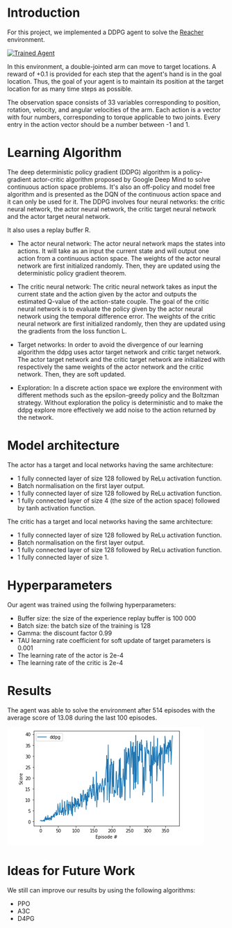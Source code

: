 # Introduction
For this project, we implemented a DDPG agent to solve the [Reacher](https://github.com/Unity-Technologies/ml-agents/blob/master/docs/Learning-Environment-Examples.md#reacher) environment.

[![Trained Agent](https://github.com/hortovanyi/DRLND-Continuous-Control/blob/master/output/reacherp_ddpg_agent_small.gif?raw=true)](https://www.youtube.com/watch?v=N1vWkCfbEGQ)

In this environment, a double-jointed arm can move to target locations. A reward of +0.1 is provided for each step that the agent's hand is in the goal location. Thus, the goal of your agent is to maintain its position at the target location for as many time steps as possible.

The observation space consists of 33 variables corresponding to position, rotation, velocity, and angular velocities of the arm. Each action is a vector with four numbers, corresponding to torque applicable to two joints. Every entry in the action vector should be a number between -1 and 1.

# Learning Algorithm
The deep deterministic policy gradient (DDPG) algorithm is a policy-gradient actor-critic algorithm proposed by Google Deep Mind to solve continuous action space problems. It's also an off-policy and model free algorithm and is presented as the DQN of the continuous action space and it can only be used for it. 
The DDPG involves four neural networks: the critic neural network, the actor neural network, the critic target neural network and the actor target neural network.

It also uses a replay buffer R.

* The actor neural network: The actor neural network maps the states into actions. It will take as an input the current state and will output one action from a continuous action space. The weights of the actor neural network are first initialized randomly. Then, they are updated using the deterministic policy gradient theorem.

* The critic neural network: The critic neural network takes as input the current state and the action given by the actor and outputs the estimated Q-value of the action-state couple. The goal of the critic neural network is to evaluate the policy given by the actor neural network using the temporal difference error. The weights of the critic neural network are first initialized randomly, then they are updated using the gradients from the loss function L.


* Target networks: In order to avoid the divergence of our learning algorithm the ddpg uses actor target network and critic target network. The actor target network and the critic target network are initialized with respectively the same weights of the actor network and the critic network. Then, they are soft updated.

* Exploration: In a discrete action space we explore the environment with different methods such as the epsilon-greedy policy and the Boltzman strategy. Without exploration the policy is deterministic and to make the ddpg explore more effectively we add noise to the action returned by the network.

# Model architecture
The actor has a target and local networks having the same architecture:
* 1 fully connected layer of size 128 followed by ReLu activation function. 
* Batch normalisation on the first layer output.
* 1 fully connected layer of size 128 followed by ReLu activation function.
* 1 fully connected layer of size 4 (the size of the action space) followed by tanh activation function. 

The critic has a target and local networks having the same architecture:
* 1 fully connected layer of size 128 followed by ReLu activation function. 
* Batch normalisation on the first layer output.
* 1 fully connected layer of size 128 followed by ReLu activation function.
* 1 fully connected layer of size 1.


# Hyperparameters 
Our agent was trained using the follwing hyperparameters: 
* Buffer size: the size of the experience replay buffer is 100 000
* Batch size: the batch size of the training is 128
* Gamma: the discount factor 0.99
* TAU learning rate coefficient for soft update of target parameters is 0.001
* The learning rate of the actor is 2e-4
* The learning rate of the critic is 2e-4


# Results

The agent was able to solve the environment after 514 episodes with the average score of 13.08 during the last 100 episodes.

![Image of Yaktocat](https://github.com/sabrinekr/Continuous-Control-PPO/blob/main/images/ddpg.png?raw=true)

# Ideas for Future Work
We still can improve our results by using the following algorithms: 
* PPO
* A3C
* D4PG